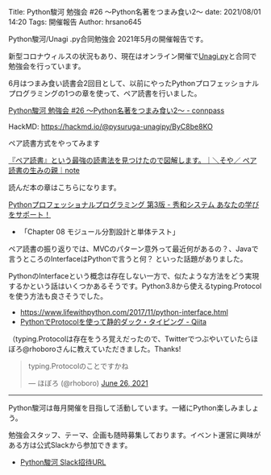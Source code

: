 Title: Python駿河 勉強会 #26 ～Python名著をつまみ食い2～ 
date: 2021/08/01 14:20
Tags: 開催報告
Author: hrsano645

Python駿河/Unagi .py合同勉強会 2021年5月の開催報告です。

新型コロナウィルスの状況もあり、現在はオンライン開催で[Unagi.py](https://unagi-py.connpass.com/)と合同で勉強会を行っています。

6月はつまみ食い読書会2回目として、以前にやったPythonプロフェッショナルプログラミングの1つの章を使って、ペア読書を行いました。

[Python駿河 勉強会 #26 ～Python名著をつまみ食い2～ - connpass](https://py-suruga.connpass.com/event/216357/)

HackMD: https://hackmd.io/@pysuruga-unagipy/ByC8be8KO


ペア読書方式をやってみます

[『ペア読書』という最強の読書法を見つけたので図解します。｜＼そや／ ペア読書の生みの親｜note](https://note.com/1000tea_/n/nc4b9f41aee56)

読んだ本の章はこちらになります。

[Pythonプロフェッショナルプログラミング 第3版 - 秀和システム あなたの学びをサポート！](https://www.shuwasystem.co.jp/book/9784798053820.html)

- 「Chapter 08 モジュール分割設計と単体テスト」

ペア読書の振り返りでは、MVCのパターン意外って最近何があるの？、Javaで言うところのInterfaceはPythonで言うと何？ といった話題がありました。

PythonのInterfaceという概念は存在しない一方で、似たような方法をどう実現するかという話はいくつかあるそうです。Python3.8から使えるtyping.Protocolを使う方法も良さそうでした。

- https://www.lifewithpython.com/2017/11/python-interface.html
- [PythonでProtocolを使って静的ダック・タイピング - Qiita](https://qiita.com/spicy_laichi/items/29ef79eac29d61fcb503)

（typing.Protocolは存在をうろ覚えだったので、Twitterでつぶやいていたらほぼろ@rhoboroさんに教えていただきました。Thanks!

<blockquote class="twitter-tweet"><p lang="ja" dir="ltr">typing.Protocolのことですかね</p>&mdash; ほぼろ (@rhoboro) <a href="https://twitter.com/rhoboro/status/1408931754610597888?ref_src=twsrc%5Etfw">June 26, 2021</a></blockquote> <script async src="https://platform.twitter.com/widgets.js" charset="utf-8"></script>

---

Python駿河は毎月開催を目指して活動しています。一緒にPython楽しみましょう。

勉強会スタッフ、テーマ、企画も随時募集しております。イベント運営に興味がある方は公式Slackから参加できます。

- [Python駿河 Slack招待URL](https://join.slack.com/t/py-suruga/shared_invite/zt-811b9pwj-R_RbCmlTlV4B5iVKxF5gfA)